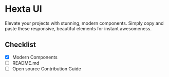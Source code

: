 # Hexta UI
Elevate your projects with stunning, modern components. Simply copy and paste these responsive, beautiful elements for instant awesomeness.

## Checklist
- [x] Modern Components
- [ ] README.md
- [ ] Open source Contribution Guide
